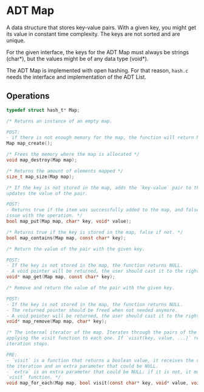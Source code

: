 # ADT Map

A data structure that stores key-value pairs. With a given key, you might get its value in constant time complexity. The keys are not sorted and are unique.

For the given interface, the keys for the ADT Map must always be strings (char*), but the values might be of any data type (void*).

The ADT Map is implemented with open hashing. For that reason, `hash.c` needs the interface and implementation of the ADT List.

## Operations

```c
typedef struct hash_t* Map;

/* Returns an instance of an empty map. 

POST:
- if there is not enough memory for the map, the function will return NULL. */
Map map_create();

/* Frees the memory where the map is allocated */
void map_destroy(Map map);

/* Returns the amount of elements mapped */
size_t map_size(Map map);

/* If the key is not stored in the map, adds the `key-value` pair to the map; otherwise, 
updates the value of the pair.

POST:
- Returns true if the item was successfully added to the map, and false if there was an 
issue with the operation. */
bool map_put(Map map, char* key, void* value);

/* Returns true if the key is stored in the map, false if not. */
bool map_contains(Map map, const char* key);

/* Return the value of the pair with the given key.

POST:
- If the key is not stored in the map, the function returns NULL.
- A void pointer will be returned, the user should cast it to the right type. */
void* map_get(Map map, const char* key);

/* Remove and return the value of the pair with the given key. 

POST:
- If the key is not stored in the map, the function returns NULL.
- The returned pointer should be freed when not needed anymore.
- A void pointer will be returned, the user should cast it to the right type. */
void* map_remove(Map map, char* key);

/* The internal iterator of the map. Iterates through the pairs of the map in no order, 
applying the visit function to each one. If `visit(key, value, ...)` return false, the 
iteration stops. 

PRE:
- `visit` is a function that returns a boolean value, it receives the current pair in
the iteration and an extra parameter that could be NULL.
- `extra` is an extra parameter that could be NULL; if it is not, it must be passed to the
`visit` function. */
void map_for_each(Map map, bool visit(const char* key, void* value, void* extra), void* extra);
```
